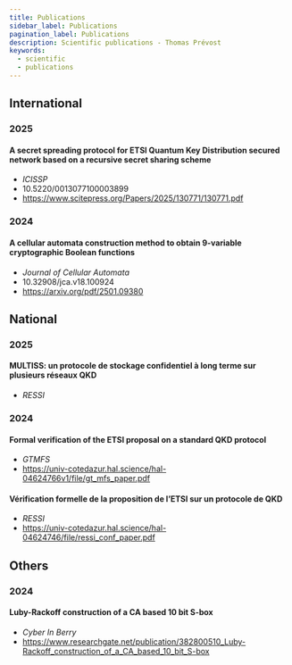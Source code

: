 ```yaml
---
title: Publications
sidebar_label: Publications
pagination_label: Publications
description: Scientific publications - Thomas Prévost
keywords:
  - scientific
  - publications
---
```


## International

### 2025

#### A secret spreading protocol for ETSI Quantum Key Distribution secured network based on a recursive secret sharing scheme

- *ICISSP*
- 10.5220/0013077100003899
- https://www.scitepress.org/Papers/2025/130771/130771.pdf

### 2024

#### A cellular automata construction method to obtain 9-variable cryptographic Boolean functions

- *Journal of Cellular Automata*
- 10.32908/jca.v18.100924
- https://arxiv.org/pdf/2501.09380

## National

### 2025

#### MULTISS: un protocole de stockage confidentiel à long terme sur plusieurs réseaux QKD

- *RESSI*

### 2024

#### Formal verification of the ETSI proposal on a standard QKD protocol

- *GTMFS*
- https://univ-cotedazur.hal.science/hal-04624766v1/file/gt_mfs_paper.pdf

#### Vérification formelle de la proposition de l’ETSI sur un protocole de QKD

- *RESSI*
- https://univ-cotedazur.hal.science/hal-04624746/file/ressi_conf_paper.pdf


## Others

### 2024

#### Luby-Rackoff construction of a CA based 10 bit S-box

- *Cyber In Berry*
- https://www.researchgate.net/publication/382800510_Luby-Rackoff_construction_of_a_CA_based_10_bit_S-box